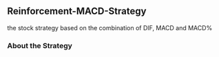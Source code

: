 ## Reinforcement-MACD-Strategy
the stock strategy based on the combination of DIF, MACD and MACD%

### About the Strategy
